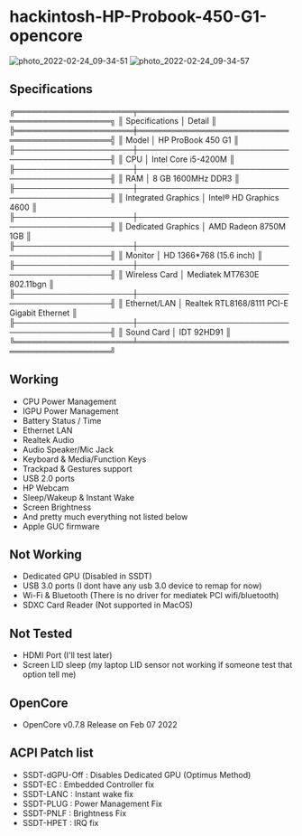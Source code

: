 # hackintosh-HP-Probook-450-G1-opencore
![photo_2022-02-24_09-34-51](https://user-images.githubusercontent.com/53270843/155498903-72b48a62-86cd-42e3-a8c9-df36cf3c8307.jpg)
![photo_2022-02-24_09-34-57](https://user-images.githubusercontent.com/53270843/155498911-169c0497-4669-4a2c-b255-985a17813085.jpg)


## Specifications

╔═════════════════════╤═════════════════════════════════════════════╗
║ Specifications      │ Detail                                      ║
╠═════════════════════╪═════════════════════════════════════════════╣
║ Model               │ HP ProBook 450 G1                           ║
╟─────────────────────┼─────────────────────────────────────────────╢
║ CPU                 │ Intel Core i5-4200M                         ║
╟─────────────────────┼─────────────────────────────────────────────╢
║ RAM                 │ 8 GB 1600MHz DDR3                           ║
╟─────────────────────┼─────────────────────────────────────────────╢
║ Integrated Graphics │ Intel® HD Graphics 4600                     ║
╟─────────────────────┼─────────────────────────────────────────────╢
║ Dedicated Graphics  │ AMD Radeon 8750M 1GB                        ║
╟─────────────────────┼─────────────────────────────────────────────╢
║ Monitor             │ HD 1366*768 (15.6 inch)                     ║
╟─────────────────────┼─────────────────────────────────────────────╢
║ Wireless Card       │ Mediatek MT7630E 802.11bgn                  ║
╟─────────────────────┼─────────────────────────────────────────────╢
║ Ethernet/LAN        │ Realtek RTL8168/8111 PCI-E Gigabit Ethernet ║
╟─────────────────────┼─────────────────────────────────────────────╢
║ Sound Card          │ IDT 92HD91                                  ║
╚═════════════════════╧═════════════════════════════════════════════╝

## Working
- CPU Power Management
- IGPU Power Management
- Battery Status / Time
- Ethernet LAN
- Realtek Audio
- Audio Speaker/Mic Jack
- Keyboard & Media/Function Keys
- Trackpad & Gestures support
- USB 2.0 ports
- HP Webcam
- Sleep/Wakeup & Instant Wake
- Screen Brightness
- And pretty much everything not listed below
- Apple GUC firmware

## Not Working
- Dedicated GPU (Disabled in SSDT)
- USB 3.0 ports (I dont have any usb 3.0 device to remap for now)
- Wi-Fi & Bluetooth (There is no driver for mediatek PCI wifi/bluetooth)
- SDXC Card Reader (Not supported in MacOS)

## Not Tested
- HDMI Port (I'll test later)
- Screen LID sleep (my laptop LID sensor not working if someone test that option tell me)

## OpenCore
- OpenCore v0.7.8 Release on Feb 07 2022

## ACPI Patch list
- SSDT-dGPU-Off : Disables Dedicated GPU (Optimus Method)
- SSDT-EC : Embedded Controller fix
- SSDT-LANC : Instant wake fix
- SSDT-PLUG : Power Management Fix
- SSDT-PNLF : Brightness Fix
- SSDT-HPET : IRQ fix
